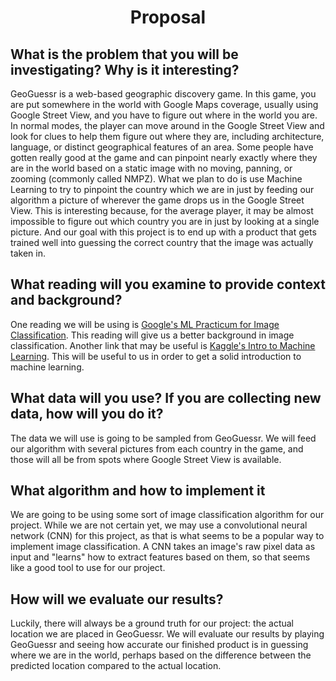 # <div align="center">Proposal</div>

## What is the problem that you will be investigating? Why is it interesting?

GeoGuessr is a web-based geographic discovery game. In this game, you are put somewhere in the world with Google Maps coverage, usually using Google Street View, and you have to figure out where in the world you are. In normal modes, the player can move around in the Google Street View and look for clues to help them figure out where they are, including architecture, language, or distinct geographical features of an area. Some people have gotten really good at the game and can pinpoint nearly exactly where they are in the world based on a static image with no moving, panning, or zooming (commonly called NMPZ).
What we plan to do is use Machine Learning to try to pinpoint the country which we are in just by feeding our algorithm a picture of wherever the game drops us in the Google Street View. This is interesting because, for the average player, it may be almost impossible to figure out which country you are in just by looking at a single picture. And our goal with this project is to end up with a product that gets trained well into guessing the correct country that the image was actually taken in.

## What reading will you examine to provide context and background?

One reading we will be using is [Google's ML Practicum for Image Classification](https://developers.google.com/machine-learning/practica/image-classification). This reading will give us a better background in image classification. Another link that may be useful is [Kaggle's Intro to Machine Learning](https://www.kaggle.com/learn/intro-to-machine-learning). This will be useful to us in order to get a solid introduction to machine learning.

## What data will you use? If you are collecting new data, how will you do it?

The data we will use is going to be sampled from GeoGuessr. We will feed our algorithm with several pictures from each country in the game, and those will all be from spots where Google Street View is available.

## What algorithm and how to implement it

We are going to be using some sort of image classification algorithm for our project. While we are not certain yet, we may use a convolutional neural network (CNN) for this project, as that is what seems to be a popular way to implement image classification. A CNN takes an image's raw pixel data as input and "learns" how to extract features based on them, so that seems like a good tool to use for our project.

## How will we evaluate our results?

Luckily, there will always be a ground truth for our project: the actual location we are placed in GeoGuessr. We will evaluate our results by playing GeoGuessr and seeing how accurate our finished product is in guessing where we are in the world, perhaps based on the difference between the predicted location compared to the actual location.
